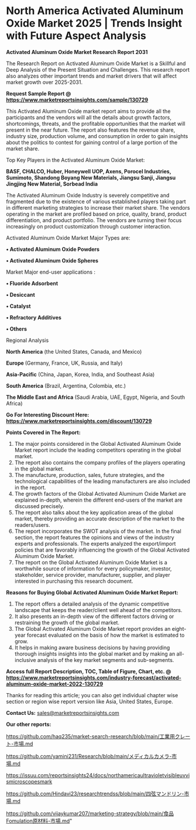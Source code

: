 # North America Activated Aluminum Oxide Market 2025 | Trends Insight with Future Aspect Analysis

<strong>Activated Aluminum Oxide Market Research Report 2031</strong>

The Research Report on Activated Aluminum Oxide Market is a Skillful and Deep Analysis of the Present Situation and Challenges. This research report also analyzes other important trends and market drivers that will affect market growth over 2025-2031.

<strong>Request Sample Report @ <a href=https://www.marketreportsinsights.com/sample/130729>https://www.marketreportsinsights.com/sample/130729</a></strong>

This Activated Aluminum Oxide market report aims to provide all the participants and the vendors will all the details about growth factors, shortcomings, threats, and the profitable opportunities that the market will present in the near future. The report also features the revenue share, industry size, production volume, and consumption in order to gain insights about the politics to contest for gaining control of a large portion of the market share.

Top Key Players in the Activated Aluminum Oxide Market:

<strong>BASF, CHALCO, Huber, Honeywell UOP, Axens, Porocel Industries, Sumimoto, Shandong Boyang New Materials, Jiangsu Sanji, Jiangsu Jingjing New Material, Sorbead India</strong>

The Activated Aluminum Oxide Industry is severely competitive and fragmented due to the existence of various established players taking part in different marketing strategies to increase their market share. The vendors operating in the market are profiled based on price, quality, brand, product differentiation, and product portfolio. The vendors are turning their focus increasingly on product customization through customer interaction.

Activated Aluminum Oxide Market Major Types are:

<strong>• Activated Aluminum Oxide Powders

• Activated Aluminum Oxide Spheres</strong>

Market Major end-user applications :

<strong>• Fluoride Adsorbent

• Desiccant

• Catalyst

• Refractory Additives

• Others</strong>

Regional Analysis

</u><strong><b>North America</b></strong> (the United States, Canada, and Mexico)

<strong><b>Europe </b></strong>(Germany, France, UK, Russia, and Italy)

<strong><b>Asia-Pacific</b></strong> (China, Japan, Korea, India, and Southeast Asia)

<strong><b>South America</b></strong> (Brazil, Argentina, Colombia, etc.)

<strong><b>The Middle East and Africa</b></strong> (Saudi Arabia, UAE, Egypt, Nigeria, and South Africa)

<strong>Go For Interesting Discount Here: <a href=https://www.marketreportsinsights.com/discount/130729>https://www.marketreportsinsights.com/discount/130729</a></strong>

<strong>Points Covered in The Report:</strong>
<ol>
  <li>The major points considered in the Global Activated Aluminum Oxide Market report include the leading competitors operating in the global market.</li>
  <li>The report also contains the company profiles of the players operating in the global market.</li>
  <li>The manufacture, production, sales, future strategies, and the technological capabilities of the leading manufacturers are also included in the report.</li>
  <li>The growth factors of the Global Activated Aluminum Oxide Market are explained in-depth, wherein the different end-users of the market are discussed precisely.</li>
  <li>The report also talks about the key application areas of the global market, thereby providing an accurate description of the market to the readers/users.</li>
  <li>The report incorporates the SWOT analysis of the market. In the final section, the report features the opinions and views of the industry experts and professionals. The experts analyzed the export/import policies that are favorably influencing the growth of the Global Activated Aluminum Oxide Market.</li>
  <li>The report on the Global Activated Aluminum Oxide Market is a worthwhile source of information for every policymaker, investor, stakeholder, service provider, manufacturer, supplier, and player interested in purchasing this research document.</li>
</ol>
<strong>Reasons for Buying Global Activated Aluminum Oxide Market Report:</strong>

<ol>
  <li>The report offers a detailed analysis of the dynamic competitive landscape that keeps the reader/client well ahead of the competitors.</li>
  <li>It also presents an in-depth view of the different factors driving or restraining the growth of the global market.</li>
  <li>The Global Activated Aluminum Oxide Market report provides an eight-year forecast evaluated on the basis of how the market is estimated to grow.</li>
  <li>It helps in making aware business decisions by having providing thorough insights insights into the global market and by making an all-inclusive analysis of the key market segments and sub-segments.</li>
</ol>
<strong>Access full Report Description, TOC, Table of Figure, Chart, etc. @ <a href=https://www.marketreportsinsights.com/industry-forecast/activated-aluminum-oxide-market-2022-130729>https://www.marketreportsinsights.com/industry-forecast/activated-aluminum-oxide-market-2022-130729</a></strong>


Thanks for reading this article; you can also get individual chapter wise section or region wise report version like Asia, United States, Europe.

<strong>Contact Us:</strong>
sales@marketreportsinsights.com

<strong>Our other reports:</strong>

<a href=https://github.com/haq235/market-search-research/blob/main/工業用クレート-市場.md>https://github.com/haq235/market-search-research/blob/main/工業用クレート-市場.md</a>

<a href=https://github.com/yamini231/Research/blob/main/メディカルカメラ-市場.md>https://github.com/yamini231/Research/blob/main/メディカルカメラ-市場.md</a>

<a href=https://issuu.com/reportsinsights24/docs/northamericaultravioletvisibleuvvismicroscopesmark>https://issuu.com/reportsinsights24/docs/northamericaultravioletvisibleuvvismicroscopesmark</a>

<a href=https://github.com/Hindavi23/researchtrendss/blob/main/四弦マンドリン-市場.md>https://github.com/Hindavi23/researchtrendss/blob/main/四弦マンドリン-市場.md</a>

<a href=https://github.com/vijaykumar207/marketing-strategy/blob/main/食品Fomulation原材料-市場.md>https://github.com/vijaykumar207/marketing-strategy/blob/main/食品Fomulation原材料-市場.md</a>"
